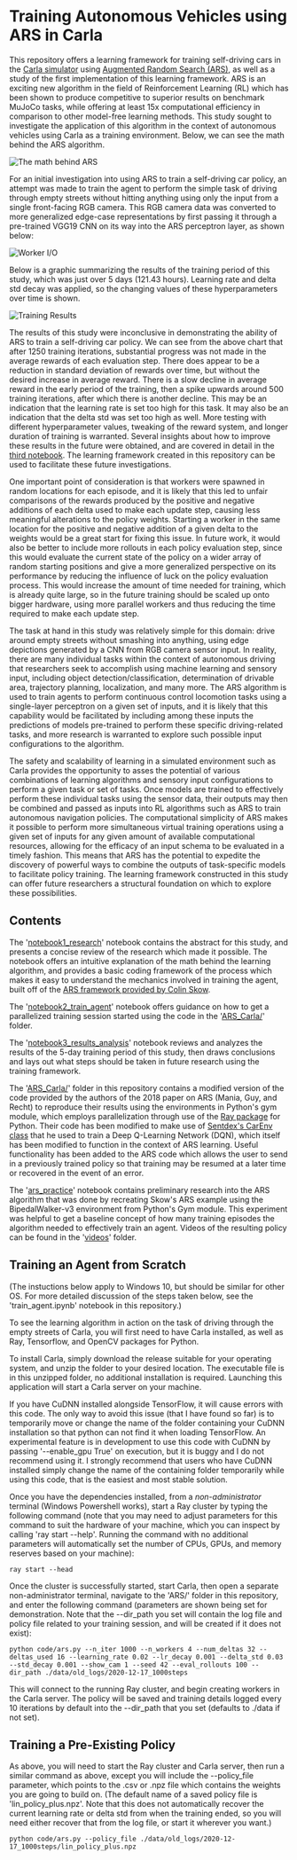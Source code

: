 # Training Autonomous Vehicles using ARS in Carla
This repository offers a learning framework for training self-driving cars in the [Carla simulator](https://carla.org/) using [Augmented Random Search (ARS)](https://arxiv.org/pdf/1803.07055.pdf), as well as a study of the first implementation of this learning framework. ARS is an exciting new algorithm in the field of Reinforcement Learning (RL) which has been shown to produce competitive to superior results on benchmark MuJoCo tasks, while offering at least 15x computational efficiency in comparison to other model-free learning methods. This study sought to investigate the application of this algorithm in the context of autonomous vehicles using Carla as a training environment. Below, we can see the math behind the ARS algorithm.

![The math behind ARS](images/ars_formula_explained.png)

For an initial investigation into using ARS to train a self-driving car policy, an attempt was made to train the agent to perform the simple task of driving through empty streets without hitting anything using only the input from a single front-facing RGB camera. This RGB camera data was converted to more generalized edge-case representations by first passing it through a pre-trained VGG19 CNN on its way into the ARS perceptron layer, as shown below:

![Worker I/O](images/WorkerIO.png)

Below is a graphic summarizing the results of the training period of this study, which was just over 5 days (121.43 hours). Learning rate and delta std decay was applied, so the changing values of these hyperparameters over time is shown.

![Training Results](images/training_results.png)

The results of this study were inconclusive in demonstrating the ability of ARS to train a self-driving car policy. We can see from the above chart that after 1250 training iterations, substantial progress was not made in the average rewards of each evaluation step. There does appear to be a reduction in standard deviation of rewards over time, but without the desired increase in average reward. There is a slow decline in average reward in the early period of the training, then a spike upwards around 500 training iterations, after which there is another decline. This may be an indication that the learning rate is set too high for this task. It may also be an indication that the delta std was set too high as well. More testing with different hyperparameter values, tweaking of the reward system, and longer duration of training is warranted. Several insights about how to improve these results in the future were obtained, and are covered in detail in the [third notebook](notebook3_results_analysis.ipynb). The learning framework created in this repository can be used to facilitate these future investigations. 

One important point of consideration is that workers were spawned in random locations for each episode, and it is likely that this led to unfair comparisons of the rewards produced by the positive and negative additions of each delta used to make each update step, causing less meaningful alterations to the policy weights. Starting a worker in the same location for the positive and negative addition of a given delta to the weights would be a great start for fixing this issue. In future work, it would also be better to include more rollouts in each policy evaluation step, since this would evaluate the current state of the policy on a wider array of random starting positions and give a more generalized perspective on its performance by reducing the influence of luck on the policy evaluation process. This would increase the amount of time needed for training, which is already quite large, so in the future training should be scaled up onto bigger hardware, using more parallel workers and thus reducing the time required to make each update step.

The task at hand in this study was relatively simple for this domain: drive around empty streets without smashing into anything, using edge depictions generated by a CNN from RGB camera sensor input. In reality, there are many individual tasks within the context of autonomous driving that researchers seek to accomplish using machine learning and sensory input, including object detection/classification, determination of drivable area, trajectory planning, localization, and many more. The ARS algorithm is used to train agents to perform continuous control locomotion tasks using a single-layer perceptron on a given set of inputs, and it is likely that this capability would be facilitated by including among these inputs the predictions of models pre-trained to perform these specific driving-related tasks, and more research is warranted to explore such possible input configurations to the algorithm.

The safety and scalability of learning in a simulated environment such as Carla provides the opportunity to asses the potential of various combinations of learning algorithms and sensory input configurations to perform a given task or set of tasks. Once models are trained to effectively perform these individual tasks using the sensor data, their outputs may then be combined and passed as inputs into RL algorithms such as ARS to train autonomous navigation policies. The computational simplicity of ARS makes it possible to perform more simultaneous virtual training operations using a given set of inputs for any given amount of available computational resources, allowing for the efficacy of an input schema to be evaluated in a timely fashion. This means that ARS has the potential to expedite the discovery of powerful ways to combine the outputs of task-specific models to facilitate policy training. The learning framework constructed in this study can offer future researchers a structural foundation on which to explore these possibilities.


## Contents
The '[notebook1_research](notebook1_research.ipynb)' notebook contains the abstract for this study, and presents a concise review of the research which made it possible. The notebook offers an intuitive explanation of the math behind the learning algorithm, and provides a basic coding framework of the process which makes it easy to understand the mechanics involved in training the agent, built off of the [ARS framework provided by Colin Skow](https://github.com/colinskow/move37/tree/master/ars). 

The '[notebook2_train_agent](notebook2_train_agent.ipynb)' notebook offers guidance on how to get a parallelized training session started using the code in the '[ARS_Carla/](ARS_Carla/)' folder.

The '[notebook3_results_analysis](notebook3_results_analysis.ipynb)' notebook reviews and analyzes the results of the 5-day training period of this study, then draws conclusions and lays out what steps should be taken in future research using the training framework.

The '[ARS_Carla/](ARS_Carla/)' folder in this repository contains a modified version of the code provided by the authors of the 2018 paper on ARS (Mania, Guy, and Recht) to reproduce their results using the environments in Python's gym module, which employs parallelization through use of the [Ray package](https://docs.ray.io/en/latest/) for Python. Their code has been modified to make use of [Sentdex's CarEnv class](https://pythonprogramming.net/reinforcement-learning-self-driving-autonomous-cars-carla-python/) that he used to train a Deep Q-Learning Network (DQN), which itself has been modified to function in the context of ARS learning. Useful functionality has been added to the ARS code which allows the user to send in a previously trained policy so that training may be resumed at a later time or recovered in the event of an error.

The '[ars_practice](ars_practice.ipynb)' notebook contains preliminary research into the ARS algorithm that was done by recreating Skow's ARS example using the BipedalWalker-v3 environment from Python's Gym module. This experiment was helpful to get a baseline concept of how many training episodes the algorithm needed to effectively train an agent. Videos of the resulting policy can be found in the '[videos](videos/)' folder.


## Training an Agent from Scratch
(The instuctions below apply to Windows 10, but should be similar for other OS. For more detailed discussion of the steps taken below, see the 'train_agent.ipynb' notebook in this repository.)

To see the learning algorithm in action on the task of driving through the empty streets of Carla, you will first need to have Carla installed, as well as Ray, Tensorflow, and OpenCV packages for Python.

To install Carla, simply download the release suitable for your operating system, and unzip the folder to your desired location. The executable file is in this unzipped folder, no additional installation is required. Launching this application will start a Carla server on your machine.

If you have CuDNN installed alongside TensorFlow, it will cause errors with this code. The only way to avoid this issue (that I have found so far) is to temporarily move or change the name of the folder containing your CuDNN installation so that python can not find it when loading TensorFlow. An experimental feature is in development to use this code with CuDNN by passing '--enable_gpu True' on execution, but it is buggy and I do not recommend using it. I strongly recommend that users who have CuDNN installed simply change the name of the containing folder temporarily while using this code, that is the easiest and most stable solution.

Once you have the dependencies installed, from a *non-administrator* terminal (Windows Powershell works), start a Ray cluster by typing the following command (note that you may need to adjust parameters for this command to suit the hardware of your machine, which you can inspect by calling 'ray start --help'. Running the command with no additional parameters will automatically set the number of CPUs, GPUs, and memory reserves based on your machine):

```
ray start --head
```

Once the cluster is successfully started, start Carla, then open a separate non-administrator terminal, navigate to the 'ARS/' folder in this repository, and enter the following command (parameters are shown being set for demonstration. Note that the --dir_path you set will contain the log file and policy file related to your training session, and will be created if it does not exist):

```
python code/ars.py --n_iter 1000 --n_workers 4 --num_deltas 32 --deltas_used 16 --learning_rate 0.02 --lr_decay 0.001 --delta_std 0.03 --std_decay 0.001 --show_cam 1 --seed 42 --eval_rollouts 100 --dir_path ./data/old_logs/2020-12-17_1000steps
```

This will connect to the running Ray cluster, and begin creating workers in the Carla server. The policy will be saved and training details logged every 10 iterations by default into the --dir_path that you set (defaults to ./data if not set).


## Training a Pre-Existing Policy
As above, you will need to start the Ray cluster and Carla server, then run a similar command as above, except you will include the --policy_file parameter, which points to the .csv or .npz file which contains the weights you are going to build on. (The default name of a saved policy file is 'lin_policy_plus.npz'. Note that this does not automatically recover the current learning rate or delta std from when the training ended, so you will need either recover that from the log file, or start it wherever you want.)

```
python code/ars.py --policy_file ./data/old_logs/2020-12-17_1000steps/lin_policy_plus.npz
```
